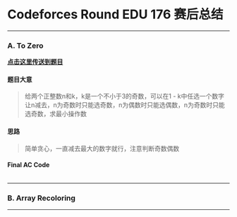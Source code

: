 # Codeforces Round EDU 176 赛后总结

---

### A. To Zero

[**点击这里传送到题目**](https://codeforces.com/contest/2075/problem/A)

#### 题目大意
> 给两个正整数n和k，k是一个不小于3的奇数，可以在1 - k中任选一个数字让n减去，n为奇数时只能选奇数，n为偶数时只能选偶数，n为奇数时只能选奇数，求最小操作数

#### 思路
> 简单贪心，一直减去最大的数字就行，注意判断奇数偶数

#### Final AC Code

```cpp
```

---

### B. Array Recoloring


---

